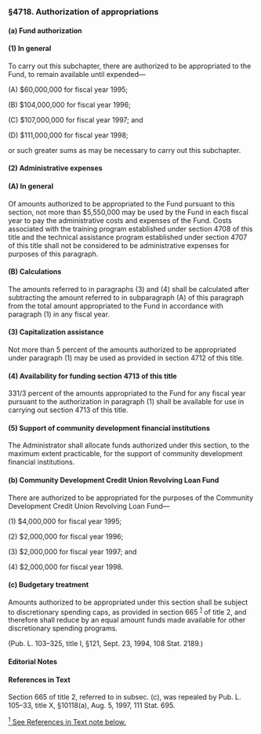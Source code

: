 ### §4718. Authorization of appropriations ###

#### (a) Fund authorization ####

#### (1) In general ####

To carry out this subchapter, there are authorized to be appropriated to the Fund, to remain available until expended—

(A) $60,000,000 for fiscal year 1995;

(B) $104,000,000 for fiscal year 1996;

(C) $107,000,000 for fiscal year 1997; and

(D) $111,000,000 for fiscal year 1998;

or such greater sums as may be necessary to carry out this subchapter.

#### (2) Administrative expenses ####

#### (A) In general ####

Of amounts authorized to be appropriated to the Fund pursuant to this section, not more than $5,550,000 may be used by the Fund in each fiscal year to pay the administrative costs and expenses of the Fund. Costs associated with the training program established under section 4708 of this title and the technical assistance program established under section 4707 of this title shall not be considered to be administrative expenses for purposes of this paragraph.

#### (B) Calculations ####

The amounts referred to in paragraphs (3) and (4) shall be calculated after subtracting the amount referred to in subparagraph (A) of this paragraph from the total amount appropriated to the Fund in accordance with paragraph (1) in any fiscal year.

#### (3) Capitalization assistance ####

Not more than 5 percent of the amounts authorized to be appropriated under paragraph (1) may be used as provided in section 4712 of this title.

#### (4) Availability for funding section 4713 of this title ####

331/3 percent of the amounts appropriated to the Fund for any fiscal year pursuant to the authorization in paragraph (1) shall be available for use in carrying out section 4713 of this title.

#### (5) Support of community development financial institutions ####

The Administrator shall allocate funds authorized under this section, to the maximum extent practicable, for the support of community development financial institutions.

#### (b) Community Development Credit Union Revolving Loan Fund ####

There are authorized to be appropriated for the purposes of the Community Development Credit Union Revolving Loan Fund—

(1) $4,000,000 for fiscal year 1995;

(2) $2,000,000 for fiscal year 1996;

(3) $2,000,000 for fiscal year 1997; and

(4) $2,000,000 for fiscal year 1998.

#### (c) Budgetary treatment ####

Amounts authorized to be appropriated under this section shall be subject to discretionary spending caps, as provided in section 665 <sup><a href="#4718_1_target" name="4718_1">1</a></sup> of title 2, and therefore shall reduce by an equal amount funds made available for other discretionary spending programs.

(Pub. L. 103–325, title I, §121, Sept. 23, 1994, 108 Stat. 2189.)

#### **Editorial Notes** ####

#### References in Text ####

Section 665 of title 2, referred to in subsec. (c), was repealed by Pub. L. 105–33, title X, §10118(a), Aug. 5, 1997, 111 Stat. 695.

[<sup>1</sup> See References in Text note below.](#4718_1)